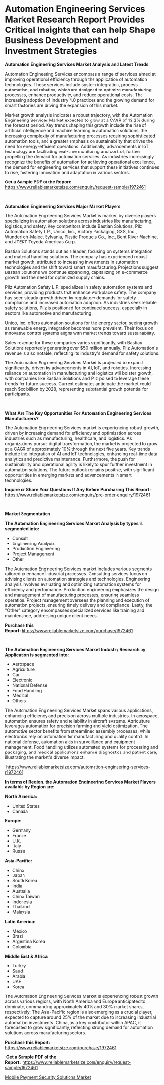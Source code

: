 <p><h1>Automation Engineering Services Market Research Report Provides Critical Insights that can help Shape Business Development and Investment Strategies</h1></p><p><strong>Automation Engineering Services Market Analysis and Latest Trends</strong></p>
<p><p>Automation Engineering Services encompass a range of services aimed at improving operational efficiency through the application of automation technologies. These services include system integration, process automation, and robotics, which are designed to optimize manufacturing processes, enhance productivity, and reduce operational costs. The increasing adoption of Industry 4.0 practices and the growing demand for smart factories are driving the expansion of this market.</p><p>Market growth analysis indicates a robust trajectory, with the Automation Engineering Services Market expected to grow at a CAGR of 13.2% during the forecast period. Key trends shaping this growth include the rise of artificial intelligence and machine learning in automation solutions, the increasing complexity of manufacturing processes requiring sophisticated automation tools, and a greater emphasis on sustainability that drives the need for energy-efficient operations. Additionally, advancements in IoT technology are facilitating real-time monitoring and control, further propelling the demand for automation services. As industries increasingly recognize the benefits of automation for achieving operational excellence, the demand for engineering services that support these initiatives continues to rise, fostering innovation and adaptation in various sectors.</p></p>
<p><strong>Get a Sample PDF of the Report:&nbsp;</strong> <a href="https://www.reliablemarketsize.com/enquiry/request-sample/1972461?utm_campaign=2439&utm_medium=2&utm_source=Github&utm_content=ia&utm_term=10032025&utm_id=automation-engineering-services">https://www.reliablemarketsize.com/enquiry/request-sample/1972461</a></p>
<p>&nbsp;</p>
<p><strong>Automation Engineering Services Major Market Players</strong></p>
<p><p>The Automation Engineering Services Market is marked by diverse players specializing in automation solutions across industries like manufacturing, logistics, and safety. Key competitors include Bastian Solutions, Pilz Automation Safety L.P., Unico, Inc., Victory Packaging, GXS, Inc., Wunderlich-Malec, Sylvania, Plastic Products Co., Inc., Bent River Machine, and JTEKT Toyoda Americas Corp.</p><p>Bastian Solutions stands out as a leader, focusing on systems integration and material handling solutions. The company has experienced robust market growth, attributed to increasing investments in automation technologies and the shift toward smart manufacturing. Projections suggest Bastian Solutions will continue expanding, capitalizing on e-commerce growth and the need for optimized supply chains.</p><p>Pilz Automation Safety L.P. specializes in safety automation systems and services, providing products that enhance workplace safety. The company has seen steady growth driven by regulatory demands for safety compliance and increased automation adoption. As industries seek reliable safety solutions, Pilz is positioned for continued success, especially in sectors like automotive and manufacturing.</p><p>Unico, Inc. offers automation solutions for the energy sector, seeing growth as renewable energy integration becomes more prevalent. Their focus on innovative control systems aligns with market trends toward sustainability.</p><p>Sales revenue for these companies varies significantly, with Bastian Solutions reportedly generating over $50 million annually. Pilz Automation's revenue is also notable, reflecting its industry's demand for safety solutions.</p><p>The Automation Engineering Services Market is projected to expand significantly, driven by advancements in AI, IoT, and robotics. Increasing reliance on automation in manufacturing and logistics will bolster growth, with companies like Bastian Solutions and Pilz poised to leverage these trends for future success. Current estimates anticipate the market could reach $xx billion by 2028, representing substantial growth potential for participants.</p></p>
<p>&nbsp;</p>
<p><strong>What Are The Key Opportunities For Automation Engineering Services Manufacturers?</strong></p>
<p><p>The Automation Engineering Services market is experiencing robust growth, driven by increasing demand for efficiency and optimization across industries such as manufacturing, healthcare, and logistics. As organizations pursue digital transformation, the market is projected to grow at a CAGR of approximately 10% through the next five years. Key trends include the integration of AI and IoT technologies, enhancing real-time data analytics and predictive maintenance. Furthermore, the push for sustainability and operational agility is likely to spur further investment in automation solutions. The future outlook remains positive, with significant opportunities in emerging markets and advancements in smart technologies.</p></p>
<p><strong>Inquire or Share Your Questions If Any Before Purchasing This Report:</strong> <a href="https://www.reliablemarketsize.com/enquiry/pre-order-enquiry/1972461?utm_campaign=2439&utm_medium=2&utm_source=Github&utm_content=ia&utm_term=10032025&utm_id=automation-engineering-services">https://www.reliablemarketsize.com/enquiry/pre-order-enquiry/1972461</a></p>
<p>&nbsp;</p>
<p><strong>Market Segmentation</strong></p>
<p><strong>The Automation Engineering Services Market Analysis by types is segmented into:</strong></p>
<p><ul><li>Consult</li><li>Engineering Analysis</li><li>Production Engineering</li><li>Project Management</li><li>Other</li></ul></p>
<p><p>The Automation Engineering Services market includes various segments tailored to enhance industrial processes. Consulting services focus on advising clients on automation strategies and technologies. Engineering analysis involves evaluating and optimizing automation systems for efficiency and performance. Production engineering emphasizes the design and management of manufacturing processes, ensuring seamless operation. Project management oversees the planning and execution of automation projects, ensuring timely delivery and compliance. Lastly, the "Other" category encompasses specialized services like training and maintenance, addressing unique client needs.</p></p>
<p><strong>Purchase this Report:&nbsp;</strong><a href="https://www.reliablemarketsize.com/purchase/1972461?utm_campaign=2439&utm_medium=2&utm_source=Github&utm_content=ia&utm_term=10032025&utm_id=automation-engineering-services">https://www.reliablemarketsize.com/purchase/1972461</a></p>
<p>&nbsp;</p>
<p><strong>The Automation Engineering Services Market Industry Research by Application is segmented into:</strong></p>
<p><ul><li>Aerospace</li><li>Agriculture</li><li>Car</li><li>Electronic</li><li>National Defense</li><li>Food Handling</li><li>Medical</li><li>Others</li></ul></p>
<p><p>The Automation Engineering Services Market spans various applications, enhancing efficiency and precision across multiple industries. In aerospace, automation ensures safety and reliability in aircraft systems. Agriculture leverages automation for precision farming and yield optimization. The automotive sector benefits from streamlined assembly processes, while electronics rely on automation for manufacturing and quality control. In national defense, automation aids in surveillance and equipment management. Food handling utilizes automated systems for processing and packaging, and medical applications enhance diagnostics and patient care, illustrating the market's diverse impact.</p></p>
<p><a href="https://www.reliablemarketsize.com/automation-engineering-services-r1972461?utm_campaign=2439&utm_medium=2&utm_source=Github&utm_content=ia&utm_term=10032025&utm_id=automation-engineering-services">&nbsp;https://www.reliablemarketsize.com/automation-engineering-services-r1972461</a></p>
<p><strong>In terms of Region, the Automation Engineering Services Market Players available by Region are:</strong></p>
<p>
    <p> <strong> North America: </strong>
        <ul>
            <li>United States</li>
            <li>Canada</li>
        </ul>
        </p> 
    <p> <strong> Europe: </strong>
        <ul>
            <li>Germany</li>
            <li>France</li>
            <li>U.K.</li>
            <li>Italy</li>
            <li>Russia</li>
        </ul>
        </p> 
    <p> <strong> Asia-Pacific: </strong>
        <ul>
            <li>China</li>
            <li>Japan</li>
            <li>South Korea</li>
            <li>India</li>
            <li>Australia</li>
            <li>China Taiwan</li>
            <li>Indonesia</li>
            <li>Thailand</li>
            <li>Malaysia</li>
        </ul>
        </p> 
    <p> <strong> Latin America: </strong>
        <ul>
            <li>Mexico</li>
            <li>Brazil</li>
            <li>Argentina Korea</li>
            <li>Colombia</li>
        </ul>
        </p> 
    <p> <strong> Middle East & Africa: </strong>
        <ul>
            <li>Turkey</li>
            <li>Saudi</li>
            <li>Arabia</li>
            <li>UAE</li>
            <li>Korea</li>
        </ul>
    </p>
    </p>
<p><p>The Automation Engineering Services Market is experiencing robust growth across various regions, with North America and Europe anticipated to dominate, commanding approximately 40% and 30% market shares, respectively. The Asia-Pacific region is also emerging as a crucial player, expected to capture around 25% of the market due to increasing industrial automation investments. China, as a key contributor within APAC, is forecasted to grow significantly, reflecting strong demand for automation solutions across manufacturing sectors.</p></p>
<p><strong>Purchase this Report: </strong><a href="https://www.reliablemarketsize.com/purchase/1972461?utm_campaign=2439&utm_medium=2&utm_source=Github&utm_content=ia&utm_term=10032025&utm_id=automation-engineering-services">https://www.reliablemarketsize.com/purchase/1972461</a></p>
<p>&nbsp;<strong>Get a Sample PDF of the Report:&nbsp;&nbsp;</strong><a href="https://www.reliablemarketsize.com/enquiry/request-sample/1972461?utm_campaign=2439&utm_medium=2&utm_source=Github&utm_content=ia&utm_term=10032025&utm_id=automation-engineering-services">https://www.reliablemarketsize.com/enquiry/request-sample/1972461</a></p>
<p><strong></strong></p>
<p><p><a href="https://github.com/kathiestrine5ty/Market-Research-Report-List-1/blob/main/mobile-payment-security-solutions-market.md?utm_campaign=2439&utm_medium=2&utm_source=Github&utm_content=ia&utm_term=10032025&utm_id=automation-engineering-services">Mobile Payment Security Solutions Market</a></p></p>
